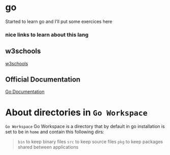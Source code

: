 # go
Started to learn go and I'll put some exercices here

### nice links to learn about this lang

## w3schools

[w3schools](https://www.w3schools.com/go/go_getting_started.php)

## Official Documentation

[Go Documentation](https://go.dev/doc/)

# About directories in `Go Workspace`

`Go Workspace` Go Workspace is a directory that by default in go installation is set to be in `home` and contain this following dirs:
> `bin` to keep binary files
> `src` to keep source files
> `pkg` to keep packages shared between applications

